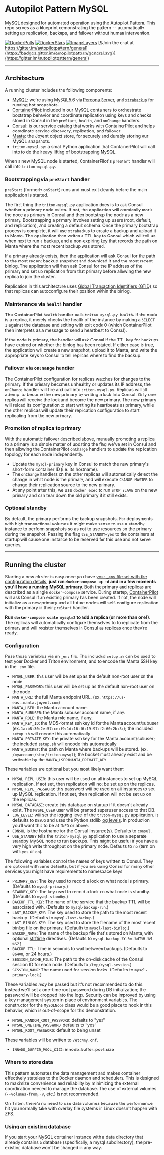 # Autopilot Pattern MySQL

MySQL designed for automated operation using the [Autopilot Pattern](http://autopilotpattern.io/). This repo serves as a blueprint demonstrating the pattern -- automatically setting up replication, backups, and failover without human intervention.

[![DockerPulls](https://img.shields.io/docker/pulls/autopilotpattern/mysql.svg)](https://registry.hub.docker.com/u/autopilotpattern/mysql/)
[![DockerStars](https://img.shields.io/docker/stars/autopilotpattern/mysql.svg)](https://registry.hub.docker.com/u/autopilotpattern/mysql/)
[![ImageLayers](https://badge.imagelayers.io/autopilotpattern/mysql:latest.svg)](https://imagelayers.io/?images=autopilotpattern/mysql:latest)
[![Join the chat at https://gitter.im/autopilotpattern/general](https://badges.gitter.im/autopilotpattern/general.svg)](https://gitter.im/autopilotpattern/general)

---

## Architecture

A running cluster includes the following components:

- [MySQL](https://dev.mysql.com/): we're using MySQL5.6 via [Percona Server](https://www.percona.com/software/mysql-database/percona-server), and [`xtrabackup`](https://www.percona.com/software/mysql-database/percona-xtrabackup) for running hot snapshots.
- [ContainerPilot](https://www.joyent.com/containerpilot): included in our MySQL containers to orchestrate bootstrap behavior and coordinate replication using keys and checks stored in Consul in the `preStart`, `health`, and `onChange` handlers.
- [Consul](https://www.consul.io/): is our service catalog that works with ContainerPilot and helps coordinate service discovery, replication, and failover
- [Manta](https://www.joyent.com/object-storage): the Joyent object store, for securely and durably storing our MySQL snapshots.
- `triton-mysql.py`: a small Python application that ContainerPilot will call into to do the heavy lifting of bootstrapping MySQL.

When a new MySQL node is started, ContainerPilot's `preStart` handler will call into `triton-mysql.py`.


### Bootstrapping via `preStart` handler

`preStart` (formerly `onStart`) runs and must exit cleanly before the main application is started.

The first thing the `triton-mysql.py` application does is to ask Consul whether a primary node exists. If not, the application will atomically mark the node as primary in Consul and then bootstrap the node as a new primary. Bootstrapping a primary involves setting up users (root, default, and replication), and creating a default schema. Once the primary bootstrap process is complete, it will use `xtrabackup` to create a backup and upload it to Manta. The application then writes a TTL key to Consul which will tell us when next to run a backup, and a non-expiring key that records the path on Manta where the most recent backup was stored.

If a primary already exists, then the application will ask Consul for the path to the most recent backup snapshot and download it and the most recent binlog. The application will then ask Consul for the IP address of the primary and set up replication from that primary before allowing the new replica to join the cluster.

Replication in this architecture uses [Global Transaction Identifiers (GTID)](https://dev.mysql.com/doc/refman/5.7/en/replication-gtids.html) so that replicas can autoconfigure their position within the binlog.

### Maintenance via `health` handler

The ContainerPilot `health` handler calls `triton-mysql.py health`. If the node is a replica, it merely checks the health of the instance by making a `SELECT 1` against the database and exiting with exit code 0 (which ContainerPilot then interprets as a message to send a heartbeat to Consul).

If the node is primary, the handler will ask Consul if the TTL key for backups have expired or whether the binlog has been rotated. If either case is true, the application will create a new snapshot, upload it to Manta, and write the appropriate keys to Consul to tell replicas where to find the backup.

### Failover via `onChange` handler

The ContainerPilot configuration for replicas watches for changes to the primary. If the primary becomes unhealthy or updates its IP address, the `onChange` handler will fire and call into `triton-mysql.py`. Replicas will all attempt to become the new primary by writing a lock into Consul. Only one replica will receive the lock and become the new primary. The new primary will reload its configuration to start writing its heartbeats as primary, while the other replicas will update their replication configuration to start replicating from the new primary.

### Promotion of replica to primary

With the automatic failover described above, manually promoting a replica to a primary is a simple matter of updating the flag we've set in Consul and then allowing the ContainerPilot `onChange` handlers to update the replication topology for each node independently.

- Update the `mysql-primary` key in Consul to match the new primary's short-form container ID (i.e. its hostname).
- The `onChange` handlers on the other replicas will automatically detect the change in what node is the primary, and will execute `CHANGE MASTER` to change their replication source to the new primary.
- At any point after this, we use `docker exec` to run `STOP SLAVE` on the new primary and can tear down the old primary if it still exists.

### Optional standby

By default, the primary performs the backup snapshots. For deployments with high transactional volumes it might make sense to use a standby instance to perform snapshots so as not to use resources on the primary during the snapshot. Passing the flag `USE_STANDBY=yes` to the containers at startup will cause one instance to be reserved for this use and not serve queries.

---

## Running the cluster

Starting a new cluster is easy once you have [your `_env` file set with the configuration details](#configuration), **just run `docker-compose up -d` and in a few moments you'll have a running MySQL primary**. Both the primary and replicas are described as a single `docker-compose` service. During startup, [ContainerPilot](http://containerpilot.io) will ask Consul if an existing primary has been created. If not, the node will initialize as a new primary and all future nodes will self-configure replication with the primary in their `preStart` handler.

**Run `docker-compose scale mysql=2` to add a replica (or more than one!)**. The replicas will automatically configure themselves to to replicate from the primary and will register themselves in Consul as replicas once they're ready.

### Configuration

Pass these variables via an `_env` file. The included `setup.sh` can be used to test your Docker and Triton environment, and to encode the Manta SSH key in the `_env` file.

- `MYSQL_USER`: this user will be set up as the default non-root user on the node
- `MYSQL_PASSWORD`: this user will be set up as the default non-root user on the node
- `MANTA_URL`: the full Manta endpoint URL. (ex. `https://us-east.manta.joyent.com`)
- `MANTA_USER`: the Manta account name.
- `MANTA_SUBUSER`: the Manta subuser account name, if any.
- `MANTA_ROLE`: the Manta role name, if any.
- `MANTA_KEY_ID`: the MD5-format ssh key id for the Manta account/subuser (ex. `1a:b8:30:2e:57:ce:59:1d:16:f6:19:97:f2:60:2b:3d`); the included `setup.sh` will encode this automatically
- `MANTA_PRIVATE_KEY`: the private ssh key for the Manta account/subuser; the included `setup.sh` will encode this automatically
- `MANTA_BUCKET`: the path on Manta where backups will be stored. (ex. `/myaccount/stor/triton-mysql`); the bucket must already exist and be writeable by the `MANTA_USER`/`MANTA_PRIVATE_KEY`

These variables are optional but you most likely want them:

- `MYSQL_REPL_USER`: this user will be used on all instances to set up MySQL replication. If not set, then replication will not be set up on the replicas.
- `MYSQL_REPL_PASSWORD`: this password will be used on all instances to set up MySQL replication. If not set, then replication will not be set up on the replicas.
- `MYSQL_DATABASE`: create this database on startup if it doesn't already exist. The `MYSQL_USER` user will be granted superuser access to that DB.
- `LOG_LEVEL`: will set the logging level of the `triton-mysql.py` application. It defaults to `DEBUG` and uses the Python stdlib [log levels](https://docs.python.org/2/library/logging.html#levels). In production you'll want this to be at `INFO` or above.
- `CONSUL` is the hostname for the Consul instance(s). Defaults to `consul`.
- `USE_STANDBY` tells the `triton-mysql.py` application to use a separate standby MySQL node to run backups. This might be useful if you have a very high write throughput on the primary node. Defaults to `no` (turn on with `yes` or `on`).

The following variables control the names of keys written to Consul. They are optional with sane defaults, but if you are using Consul for many other services you might have requirements to namespace keys:

- `PRIMARY_KEY`: The key used to record a lock on what node is primary. (Defaults to `mysql-primary`.)
- `STANDBY_KEY`: The key used to record a lock on what node is standby. (Defaults to `mysql-standby`.)
- `BACKUP_TTL_KEY`: The name of the service that the backup TTL will be associated with. (Defaults to `mysql-backup-run`.)
- `LAST_BACKUP_KEY`: The key used to store the path to the most recent backup. (Defaults to `mysql-last-backup`.)
- `LAST_BINLOG_KEY`: The key used to store the filename of the most recent binlog file on the primary. (Defaults to `mysql-last-binlog`.)
- `BACKUP_NAME`: The name of the backup file that's stored on Manta, with optional [strftime](https://docs.python.org/2/library/time.html#time.strftime) directives. (Defaults to `mysql-backup-%Y-%m-%dT%H-%M-%SZ`.)
- `BACKUP_TTL`: Time in seconds to wait between backups. (Defaults to `86400`, or 24 hours.)
- `SESSION_CACHE_FILE`: The path to the on-disk cache of the Consul session ID for each node. (Defaults to `/tmp/mysql-session`.)
- `SESSION_NAME`: The name used for session locks. (Defaults to `mysql-primary-lock`.)

These variables *may* be passed but it's not recommended to do this. Instead we'll set a one-time root password during DB initialization; the password will be dropped into the logs. Security can be improved by using a key management system in place of environment variables. The constructor for the `MySQLNode` class would be a good place to hook in this behavior, which is out-of-scope for this demonstration.

- `MYSQL_RANDOM_ROOT_PASSWORD`: defaults to "yes"
- `MYSQL_ONETIME_PASSWORD`: defaults to "yes"
- `MYSQL_ROOT_PASSWORD`: default to being unset

These variables will be written to `/etc/my.cnf`.

- `INNODB_BUFFER_POOL_SIZE`: innodb_buffer_pool_size

### Where to store data

This pattern automates the data management and makes container effectively stateless to the Docker daemon and schedulers. This is designed to maximize convenience and reliability by minimizing the external coordination needed to manage the database. The use of external volumes (`--volumes-from`, `-v`, etc.) is not recommended.

On Triton, there's no need to use data volumes because the performance hit you normally take with overlay file systems in Linux doesn't happen with ZFS.

### Using an existing database

If you start your MySQL container instance with a data directory that already contains a database (specifically, a mysql subdirectory), the pre-existing database won't be changed in any way.
